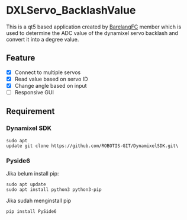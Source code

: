 # DXLServo_BacklashValue
This is a qt5 based application created by [BarelangFC](https://github.com/BarelangFC) member which is used to determine the ADC value of the dynamixel servo backlash and convert it into a degree value.

## Feature
- [x] Connect to multiple servos
- [x] Read value based on servo ID
- [x] Change angle based on input
- [ ] Responsive GUI

## Requirement
### Dynamixel SDK
```
sudo apt 
update git clone https://github.com/ROBOTIS-GIT/DynamixelSDK.git\ 
```

### Pyside6
Jika belum install pip:
```
sudo apt update
sudo apt install python3 python3-pip
```

Jika sudah menginstall pip
```
pip install PySide6
```

